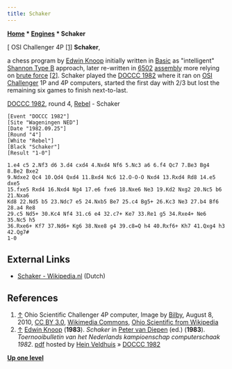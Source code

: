 ```yaml
---
title: Schaker
---
```

**[Home](Home "Home") \* [Engines](Engines "Engines") \* Schaker**



[ OSI Challenger 4P <a id="cite-note-1" href="#cite-ref-1">[1]</a>
**Schaker**,  

a chess program by [Edwin Knoop](index.php?title=Edwin_Knoop&action=edit&redlink=1 "Edwin Knoop (page does not exist)") initially written in [Basic](Basic "Basic") as "intelligent" [Shannon Type B](Type_B_Strategy "Type B Strategy") approach, later re-written in [6502](6502 "6502") [assembly](Assembly "Assembly") more relying on [brute force](Brute-Force "Brute-Force") <a id="cite-note-2" href="#cite-ref-2">[2]</a>. Schaker played the [DOCCC 1982](DOCCC_1982 "DOCCC 1982") where it ran on [OSI Challenger](https://en.wikipedia.org/wiki/Ohio_Scientific) 1P and 4P computers, started the first day with 2/3 but lost the remaining six games to finish next-to-last. 






[DOCCC 1982](DOCCC_1982 "DOCCC 1982"), round 4, [Rebel](Rebel "Rebel") - Schaker




```
[Event "DOCCC 1982"]
[Site "Wageningen NED"]
[Date "1982.09.25"]
[Round "4"]
[White "Rebel"]
[Black "Schaker"]
[Result "1-0"]

1.e4 c5 2.Nf3 d6 3.d4 cxd4 4.Nxd4 Nf6 5.Nc3 a6 6.f4 Qc7 7.Be3 Bg4 8.Be2 Bxe2 
9.Ndxe2 Qc4 10.Qd4 Qxd4 11.Bxd4 Nc6 12.O-O-O Nxd4 13.Rxd4 Rd8 14.e5 dxe5 
15.fxe5 Rxd4 16.Nxd4 Ng4 17.e6 fxe6 18.Nxe6 Ne3 19.Kd2 Nxg2 20.Nc5 b6 21.Nxa6 
Kd8 22.Nd5 b5 23.Ndc7 e5 24.Nxb5 Be7 25.c4 Bg5+ 26.Kc3 Ne3 27.b4 Bf6 28.a4 Re8 
29.c5 Nd5+ 30.Kc4 Nf4 31.c6 e4 32.c7+ Ke7 33.Re1 g5 34.Rxe4+ Ne6 35.Nc5 h5 
36.Rxe6+ Kf7 37.Nd6+ Kg6 38.Nxe8 g4 39.c8=Q h4 40.Rxf6+ Kh7 41.Qxg4 h3 42.Qg7# 
1-0

```

## External Links


* [Schaker - Wikipedia.nl](https://nl.wikipedia.org/wiki/Schaker) (Dutch)


## References


1. <a id="cite-ref-1" href="#cite-note-1">↑</a> Ohio Scientific Challenger 4P computer, Image by [Bilby](https://commons.wikimedia.org/wiki/User:Bilby), August 8, 2010, [CC BY 3.0](https://creativecommons.org/licenses/by/3.0/deed.en), [Wikimedia Commons](https://en.wikipedia.org/wiki/Wikimedia_Commons), [Ohio Scientific from Wikipedia](https://en.wikipedia.org/wiki/Ohio_Scientific)
2. <a id="cite-ref-2" href="#cite-note-2">↑</a> [Edwin Knoop](index.php?title=Edwin_Knoop&action=edit&redlink=1 "Edwin Knoop (page does not exist)") (**1983**). *Schaker* in [Peter van Diepen](Peter_van_Diepen "Peter van Diepen") (ed.) (**1983**). *Toernooibulletin van het Nederlands kampioenschap computerschaak 1982*. [pdf](http://www.schaakcomputers.nl/hein_veldhuis/database/files/05-1983,%20toernooibulletin%20van%20het%20Nederlands%20kampioenschap%20computerschaak%201982.pdf) hosted by [Hein Veldhuis](Hein_Veldhuis "Hein Veldhuis") » [DOCCC 1982](DOCCC_1982 "DOCCC 1982")

**[Up one level](Engines "Engines")**







 
